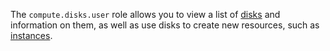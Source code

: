 The `compute.disks.user` role allows you to view a list of [disks](../../../compute/concepts/disk.md) and information on them, as well as use disks to create new resources, such as [instances](../../../compute/concepts/vm.md).
